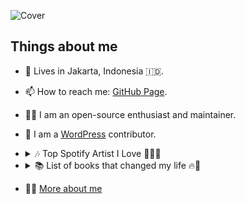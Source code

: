 ![Cover](https://cdn.jsdelivr.net/gh/agung2001/agung2001@main/img/cover.jpg)

## Things about me

- 📍 Lives in Jakarta, Indonesia 🇮🇩.
- 📫 How to reach me: [GitHub Page](https://agungsundoro.com).
- 👨‍🚀 I am an open-source enthusiast and maintainer. 
- 🧩️ I am a [WordPress](https://profiles.wordpress.org/agung2001/) contributor.

- <details>
    <summary>🎶 Top Spotify Artist I Love 🎸🥁🎹</summary>
  
    ![](https://media.giphy.com/media/v1.Y2lkPTc5MGI3NjExaTd5Y2ozM3pwdGNxd2V4MTV5dnBxM2dvdWpsMjVubDJxbjhianoyYyZlcD12MV9pbnRlcm5hbF9naWZfYnlfaWQmY3Q9Zw/4GIcsQJorDZOU/giphy.gif)
  - 🤘 [AC/DC](https://open.spotify.com/artist/4vGrte8FDu062Ntj0RsPiZ)
  - 🤘 [Dream Theater](https://open.spotify.com/artist/2aaLAng2L2aWD2FClzwiep)
  - 🤘 [Polyphia](https://open.spotify.com/artist/4vGrte8FDu062Ntj0RsPiZ)
  - 🤘 [Megadeth](https://open.spotify.com/artist/1Yox196W7bzVNZI7RBaPnf)
  - 🤘 [Steel Panther](https://open.spotify.com/artist/3l02WF362j1oHOurzuseBv)
  - [More](https://open.spotify.com/user/21yip2zhtynpaalfr53tonr5a)
  </details>
- <details>
    <summary>📚 List of books that changed my life 🔥🌟</summary>

    ![](https://media.giphy.com/media/v1.Y2lkPTc5MGI3NjExZDFzeHdlZzQ2ZnBtNXBxZ29hZTRvdHRwMTR6Y2tzYmRzcjVqcTY1cSZlcD12MV9pbnRlcm5hbF9naWZfYnlfaWQmY3Q9Zw/OMK7LRBedcnhm/giphy.gif)
  - 📙 [Atomic Habits](https://www.goodreads.com/book/show/40121378-atomic-habits)
  - 📙 [Good to Great](https://www.goodreads.com/book/show/76865.Good_to_Great)
  - 📙 [Superconnector](https://www.goodreads.com/book/show/35397470-superconnector)
  - 📙 [Steve Jobs](https://www.goodreads.com/book/show/11084145-steve-jobs)
  - 📙 [The 4-Hour Work Week](https://www.goodreads.com/book/show/9278897-the-4-hour-work-week)
  - 📙 [The Intelligent Investor](https://www.goodreads.com/book/show/106835.The_Intelligent_Investor)
  - 📙 [The Total Money Makeover](https://www.goodreads.com/book/show/78427.The_Total_Money_Makeover)
  - [More](https://goodreads.com/agungsundoro)
  </details>
- 👨‍💻 [More about me](https://agungsundoro.com)
